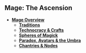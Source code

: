 ## Mage: The Ascension

- **[Mage Overview](./readme.md)**  
  - **[Traditions](./traditions.md)**  
  - **[Technocracy & Crafts](./factions.md)**  
  - **[Spheres of Magick](./spheres.md)**  
  - **[Paradox, Avatars & the Umbra](./advanced.md)**  
  - **[Chantries & Nodes](./chantries.md)**  
